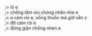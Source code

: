 ;> lô e<br>
;> chồng tắm xíu chòng nhắn nhe e<br>
;> a cảm ròi e, uống thuốc mà giờ vẫn z<br>
;> đỡ cảm ròi e<br>
;> đừng giận chồng nhen e

